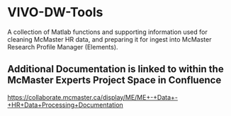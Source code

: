 # VIVO-DW-Tools
A collection of Matlab functions and supporting information used for cleaning McMaster HR data, and preparing it for ingest into McMaster Research Profile Manager (Elements). 

## Additional Documentation is linked to within the McMaster Experts Project Space in Confluence  

https://collaborate.mcmaster.ca/display/ME/ME+-+Data+-+HR+Data+Processing+Documentation
